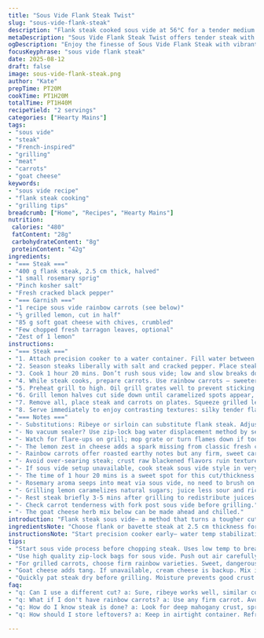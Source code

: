 ```yaml
---
title: "Sous Vide Flank Steak Twist"
slug: "sous-vide-flank-steak"
description: "Flank steak cooked sous vide at 56°C for a tender medium rare. Grilled rainbow carrots replace usual orange ones. Creamy goat cheese herb spread swaps the fresh cheese for tang. Lemon zest added to boost brightness. Quick sear on hot grill after sous vide locks in crust with rosemary aromatics. Technique focuses on visual cues like crust color and carrot char to gauge doneness. Hose off grill post-finish to avoid flare ups. Aromatic rosemary adds pine notes during cooking. Alternative herb suggestions included. Avoid overcooking by respecting temps and timing. Practical solutions for bags and airtight seals. Framework flexible for home or pro kitchens."
metaDescription: "Sous Vide Flank Steak Twist offers tender steak with grilled rainbow carrots, creamy goat cheese, and hints of lemon - a refined dish for any occasion."
ogDescription: "Enjoy the finesse of Sous Vide Flank Steak with vibrant rainbow carrots, grilled lemon, and creamy goat cheese for a delightful twist."
focusKeyphrase: "sous vide flank steak"
date: 2025-08-12
draft: false
image: sous-vide-flank-steak.png
author: "Kate"
prepTime: PT20M
cookTime: PT1H20M
totalTime: PT1H40M
recipeYield: "2 servings"
categories: ["Hearty Mains"]
tags:
- "sous vide"
- "steak"
- "French-inspired"
- "grilling"
- "meat"
- "carrots"
- "goat cheese"
keywords:
- "sous vide recipe"
- "flank steak cooking"
- "grilling tips"
breadcrumb: ["Home", "Recipes", "Hearty Mains"]
nutrition: 
 calories: "480"
 fatContent: "28g"
 carbohydrateContent: "8g"
 proteinContent: "42g"
ingredients:
- "=== Steak ==="
- "400 g flank steak, 2.5 cm thick, halved"
- "1 small rosemary sprig"
- "Pinch kosher salt"
- "Fresh cracked black pepper"
- "=== Garnish ==="
- "1 recipe sous vide rainbow carrots (see below)"
- "½ grilled lemon, cut in half"
- "85 g soft goat cheese with chives, crumbled"
- "Few chopped fresh tarragon leaves, optional"
- "Zest of 1 lemon"
instructions:
- "=== Steak ==="
- "1. Attach precision cooker to a water container. Fill water between min and max markers. Set temp to 56°C for medium rare flank (pushes tenderness without overcook). Start heating water while prepping steak."
- "2. Season steaks liberally with salt and cracked pepper. Place steaks alongside rosemary sprig in sous vide bag or quality zip-lock freezer bag. Remove air with water displacement or vacuum sealer. Submerge bag fully, clip to container edge if needed."
- "3. Cook 1 hour 20 mins. Don’t rush sous vide; low and slow breaks down muscle fibers evenly. Time can be adjusted by 5-10 mins based on thickness; visual texture is key. It should feel tender, not mushy."
- "4. While steak cooks, prepare carrots. Use rainbow carrots – sweeter, earthier, colors vivid on grill. Season simply with butter and salt. Seal and cook sous vide at 85°C for 45 mins."
- "5. Preheat grill to high. Oil grill grates well to prevent sticking. Remove steak and carrots from bags carefully. Pat steak dry for better sear. Grill steak 2-3 mins per side until deep mahogany crust forms with light char. Flip once. Grill carrots alongside for 2-3 mins to get smoky sweetness and grill marks."
- "6. Grill lemon halves cut side down until caramelized spots appear, about 3 mins."
- "7. Remove all, place steak and carrots on plates. Squeeze grilled lemon juice over steak. Dollop goat cheese mixed with lemon zest and chopped tarragon over carrots. Sprinkle extra herbs if desired."
- "8. Serve immediately to enjoy contrasting textures: silky tender flank, crisp grill char, creamy tangy cheese, bright citrus punch."
- "=== Notes ==="
- "- Substitutions: Ribeye or sirloin can substitute flank steak. Adjust time slightly for thickness. If goat cheese unavailable, use cream cheese with herbs but expect less tang."
- "- No vacuum sealer? Use zip-lock bag water displacement method by sealing almost fully, submerging slowly to push air out, then sealing completely."
- "- Watch for flare-ups on grill; mop grate or turn flames down if too hot."
- "- The lemon zest in cheese adds a spark missing from classic fresh cheese."
- "- Rainbow carrots offer roasted earthy notes but any firm, sweet carrot will do."
- "- Avoid over-searing steak; crust raw blackened flavors ruin texture."
- "- If sous vide setup unavailable, cook steak sous vide style in very low oven wrapped airtight but expect less even doneness."
- "- The time of 1 hour 20 mins is a sweet spot for this cut/thickness to reach softness without losing bite."
- "- Rosemary aroma seeps into meat via sous vide, no need to brush on after."
- "- Grilling lemon caramelizes natural sugars; juice less sour and richer flavor."
- "- Rest steak briefly 3-5 mins after grilling to redistribute juices if time allows."
- "- Check carrot tenderness with fork post sous vide before grilling."
- "- The goat cheese herb mix below can be made ahead and chilled."
introduction: "Flank steak sous vide– a method that turns a tougher cut tender and juicy, no guesswork. Hot water bathed at 56°C gently unwinds muscle fibers over 80 minutes. Carrots get a makeover; vibrant rainbow varieties provide a sweeter, more complex backdrop to the meat. Swap in tangy goat cheese laced with lemon zest and tarragon instead of typical fresh cheese. It lifts the plate. Grill caramelized lemons for subtle smoky acidity. Technique? Dry meat post-bag, sear crust fast, avoiding leathery char. Watch color, smell rosemary infuse. Grilling carrots just long enough for crisp edges, tender bite. Real textures. Flavors layered but simple. The result: rustic with finesse, executed with surgical precision."
ingredientsNote: "Choose flank or bavette steak at 2.5 cm thickness for even cooking sous vide. Flank is lean with sinews, benefits hugely from low temp bath to soften. Rosemary adds sharp pine aroma but can swap with thyme or oregano depending on preference. Instead of fresh cheese with échalote and chive, try goat cheese whipped with lemon zest and chopped tarragon for bright herbal punch. Rainbow carrots lend more bite and color, but any carrot firm enough for grilling works. Use kosher salt to season steaks; it penetrates well. Zip-lock bags must be high quality to hold vacuum/sealed air out. Grilling lemon halves instead of just squeezing raw adds smoky sweetness enhancing umami. Keep ingredients fresh; herbs bruised lose aroma quickly. Butter on carrots before vacuum softens them during cooking."
instructionsNote: "Start precision cooker early– water temp stabilization crucial for accurate sous vide results. Pat steaks completely dry before searing; moisture inhibits good crust. Use oil on grill grates, not steak– prevents flare-ups while forming deep crust. Remove meat & carrots from vacuum bags carefully to retain juices inside, but avoid wet surfaces before sear. Cook steak at 56°C; medium rare achieved without gray bands that overcooking renders. Don't trust clock blindly; check by feel– steak should spring back slightly, not be mush. When grilling carrots, watch for light blistering skin but avoid burning. Lemon grilling caramelizes sugars altering flavor; serve warm. Mixing goat cheese with lemon zest and tarragon ahead allows flavors to meld; set aside chilled until plating. Rest steak briefly post-grill to redistribute juices for maximum tenderness. If no sous vide gear, slow oven cook wrapped tightly at low heat can work but less controlled. Always prioritize sensory cues– aroma, crust color, carrot tenderness over exact timing for best results."
tips:
- "Start sous vide process before chopping steak. Uses low temp to break down fibers, get tenderness. Watch meat, avoid mush. Sear like pro."
- "Use high quality zip-lock bags for sous vide. Push out air carefully. Replace steak if you see tears on bag. No leaks; water in bag ruins everything."
- "For grilled carrots, choose firm rainbow varieties. Sweet, dangerous to burn. Grill for right amount of time. Too long and they’re mushy. Watch for char."
- "Goat cheese adds tang. If unavailable, cream cheese is backup. Mix in herbs for flavor but expect different taste. Goat cheese melts into steak juices."
- "Quickly pat steak dry before grilling. Moisture prevents good crust. Oil grill grates too. Prevents sticking, flames get out of control. Smoky is key."
faq:
- "q: Can I use a different cut? a: Sure, ribeye works well, similar cook times. Adjust thickness. Don't rush it. Watch texture instead of clock."
- "q: What if I don't have rainbow carrots? a: Use any firm carrot. Avoid soft ones, grilling not easy. Standard orange ones work, but flavor different."
- "q: How do I know steak is done? a: Look for deep mahogany crust, spring back to touch. Use feel, not just time. Must avoid over-searing."
- "q: How should I store leftovers? a: Keep in airtight container. Refrigerate up to three days. Reheat gently in low oven. Avoid microwave if possible."

---
```

